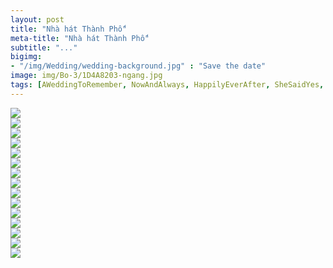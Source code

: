 ```yaml
---
layout: post
title: "Nhà hát Thành Phố"
meta-title: "Nhà hát Thành Phố"
subtitle: "..."
bigimg:
- "/img/Wedding/wedding-background.jpg" : "Save the date"
image: img/Bo-3/1D4A8203-ngang.jpg
tags: [AWeddingToRemember, NowAndAlways, HappilyEverAfter, SheSaidYes, LoveAlways, BabyJustSayYes]
---
```


<div class="post-img-post"><img src="/img/Bo-3/1D4A8083.webp"><br></div>
<div class="post-img-post"><img src="/img/Bo-3/1D4A8093.webp"><br></div>
<div class="post-img-post"><img src="/img/Bo-3/1D4A8149.webp"><br></div>
<div class="post-img-post"><img src="/img/Bo-3/1D4A8206.webp"><br></div>
<div class="post-img-post"><img src="/img/Bo-3/1D4A8216.webp"><br></div>
<div class="post-img-post"><img src="/img/Bo-3/1D4A8218.webp"><br></div>
<div class="post-img-post"><img src="/img/Bo-3/1D4A8225.webp"><br></div>
<div class="post-img-post"><img src="/img/Bo-3/1D4A8231.webp"><br></div>
<div class="post-img-post"><img src="/img/Bo-3/1D4A7982.webp"><br></div>
<div class="post-img-post"><img src="/img/Bo-3/1D4A8007.webp"><br></div>
<div class="post-img-post"><img src="/img/Bo-3/1D4A8017.webp"><br></div>
<div class="post-img-post"><img src="/img/Bo-3/1D4A8053.webp"><br></div>


<div class="post-img-post"><img src="/img/Bo-3/1D4A8171.webp"><br></div>
<div class="post-img-post"><img src="/img/Bo-3/1D4A8180.webp"><br></div>
<div class="post-img-post"><img src="/img/Bo-3/1D4A8203.webp"><br></div>

